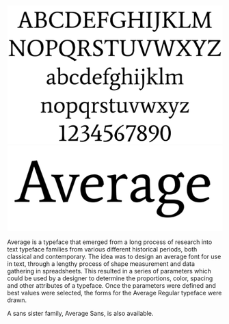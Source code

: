 ![Sample of Average.](documentation/Average01.png)
![Average](documentation/Average02.png)

<p>Average is a typeface that emerged from a long process of research into text typeface families from various different historical periods, both classical and contemporary. The idea was to design an average font for use in text, through a lengthy process of shape measurement and data gathering in spreadsheets. This resulted in a series of parameters which could be used by a designer to determine the proportions, color, spacing and other attributes of a typeface. Once the parameters were defined and best values were selected, the forms for the Average Regular typeface were drawn.</p>

<p>A sans sister family, Average Sans, is also available.</p>